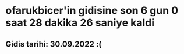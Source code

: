 # ofarukbicer'in gidisine son 6 gun 0 saat 28 dakika 26 saniye kaldi

## Gidis tarihi: 30.09.2022 :(